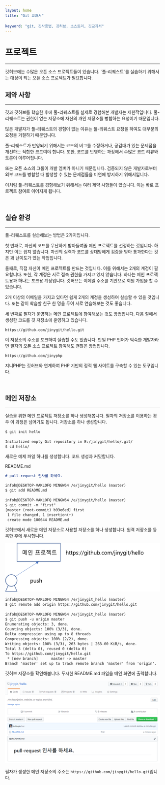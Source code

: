 ```yaml
---
layout: home
title: "Git 교과서"

keyword: "git, 깃사용법, 깃허브, 소스트리, 깃교과서"
---
```

# 프로젝트
<hr>
깃허브에는 수많은 오픈 소스 프로젝트들이 있습니다. 
`풀-리퀘스트`를 실습하기 위해서는 대상이 되는 오픈 소스 프로젝트가 필요합니다.

<br>
<a name="1"></a>

## 제약 사항
<hr>
깃과 깃허브를 학습한 후에 풀-리퀘스트를 실제로 경험해본 개발자는 제한적입니다. 
풀-리퀘스트는 권한이 없는 저장소에 자신의 개인 저장소를 병합하는 요청이기 때문입니다.

많은 개발자가 풀-리퀘스트의 경험이 없는 이유는 풀-리퀘스트 요청을 하여도 대부분의 요청을 거절하기 때문입니다. 

풀-리퀘스트가 반영되기 위해서는 코드의 버그를 수정하거나, 공감대가 있는 문제점을 개선하는 적합한 코드여야 합니다. 
또한, 코드를 반영하는 과정에서 수많은 코드 리뷰와 토론이 이루어집니다.

또는 오픈 소스의 그룹이 개발 멤버가 아니기 때문입니다. 
검증되지 않은 개발자로부터 외부 코드를 병합할 때 발생할 수 있는 문제점들을 미연에 방지하기 위해서입니다.

이처럼 풀-리퀘스트를 경험해보기 위해서는 여러 제약 사항들이 있습니다. 이는 바로 프로젝트 참여로 이어지게 됩니다.

<br>
<a name="2"></a>

## 실습 환경
<hr>
풀-리퀘스트를 실습해보는 방법은 2가지입니다. 

첫 번째로, 자신의 코드를 무난하게 받아들여줄 메인 프로젝트를 선정하는 것입니다. 하지만 이는 쉽지 않습니다. 
자신의 실력과 코드를 상대방에게 검증을 받아 통과한다는 것은 꽤 난이도가 있는 작업입니다.  

둘째로, 직접 자신이 메인 프로젝트를 만드는 것입니다. 이를 위해서는 2개의 계정이 필요합니다. 
또한, 각 계정은 서로 접속 권한을 가지고 있지 않습니다. 하나는 메인 프로젝트용과 하나는 포크용 계정입니다. 
깃허브는 이메일 주소를 기반으로 회원 가입을 할 수 있습니다.  

2개 이상의 이메일을 가지고 있다면 쉽게 2개의 계정을 생성하여 실습할 수 있을 것입니다. 
또는 같이 학습할 친구 한 명을 두어 서로 연습해보는 것도 좋습니다.

세 번째로 필자가 운영하는 메인 프로젝트에 참여해보는 것도 방법입니다. 
다음 절에서 생성한 코드를 깃 저장소에 운영하고 있습니다. 

```
https://github.com/jinygit/hello.git
```

이 저장소의 주소를 포크하여 실습할 수도 있습니다. 
만일 PHP 언어가 익숙한 개발자라면 필자의 오픈 소스 프로젝트 참여해도 괜찮은 방법입니다.

```
https://github.com/jinyphp
```

지니PHP는 깃허브와 연계하여 PHP 기반의 정적 웹 사이트를 구축할 수 있는 도구입니다.

<br>
<a name="3"></a>

## 메인 저장소
<hr>
실습을 위한 메인 프로젝트 저장소를 하나 생성해봅니다. 필자의 저장소를 이용하는 경우 이 과정은 넘어가도 됩니다.  
저장소를 하나 생성합니다.

```
$ git init hello

Initialized empty Git repository in E:/jinygit/hello/.git/
$ cd hello/
```

새로운 예제 파일 하나를 생성합니다. 코드 생성과 커밋합니다. 

README.md
```md
# pull-request 인사를 하세요.
```

```
infoh@DESKTOP-VAKLOFQ MINGW64 /e/jinygit/hello (master)
$ git add README.md

infoh@DESKTOP-VAKLOFQ MINGW64 /e/jinygit/hello (master)
$ git commit -m "first"
[master (root-commit) b93e6ed] first
 1 file changed, 1 insertion(+)
 create mode 100644 README.md
```

깃허브에서 새로운 메인 저장소로 사용할 저장소를 하나 생성합니다. 
원격 저장소를 등록한 후에 푸시합니다.

![풀리퀘스트](./img/image001.png)
 
```
infoh@DESKTOP-VAKLOFQ MINGW64 /e/jinygit_hello (master)
$ git remote add origin https://github.com/jinygit/hello.git

infoh@DESKTOP-VAKLOFQ MINGW64 /e/jinygit_hello (master)
$ git push -u origin master
Enumerating objects: 3, done.
Counting objects: 100% (3/3), done.
Delta compression using up to 8 threads
Compressing objects: 100% (2/2), done.
Writing objects: 100% (3/3), 263 bytes | 263.00 KiB/s, done.
Total 3 (delta 0), reused 0 (delta 0)
To https://github.com/jinygit/hello.git
 * [new branch]      master -> master
Branch 'master' set up to track remote branch 'master' from 'origin'.
```

깃허브 저장소를 확인해봅니다. 
푸시한 README.md 파일을 메인 화면에 출력합니다.

![풀리퀘스트](./img/image002.png) 

필자가 생성한 메인 저장소의 주소는 `https://github.com/jinygit/hello.git`입니다.

<br><br>